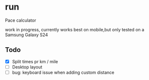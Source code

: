 # run

Pace calculator

work in progress, currently works best on mobile,but only tested on a Samsung Galaxy S24

## Todo

- [x] Split times pr km / mile
- [ ] Desktop layout
- [ ] bug: keyboard issue when adding custom distance
